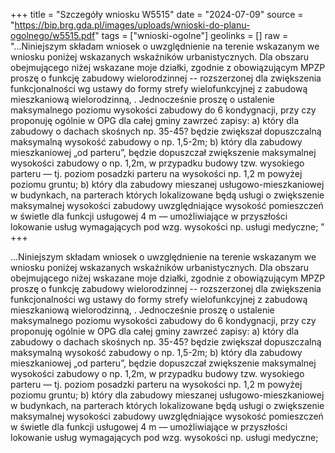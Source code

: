 +++
title = "Szczegóły wniosku W5515"
date = "2024-07-09"
source = "https://bip.brg.gda.pl/images/uploads/wnioski-do-planu-ogolnego/w5515.pdf"
tags = ["wnioski-ogolne"]
geolinks = []
raw = "...Niniejszym składam wniosek o uwzględnienie na terenie wskazanym we wniosku poniżej wskazanych wskaźników urbanistycznych. Dla obszaru obejmującego niżej wskazane moje działki, zgodnie z obowiązującym MPZP proszę o funkcję zabudowy wielorodzinnej -- rozszerzonej dla zwiększenia funkcjonalności wg ustawy do formy strefy wielofunkcyjnej z zabudową mieszkaniową wielorodzinną, . Jednocześnie proszę o ustalenie maksymalnego poziomu wysokości zabudowy do 6 kondygnacji, przy czy proponuję ogólnie w OPG dla całej gminy zawrzeć zapisy: a) który dla zabudowy o dachach skośnych np. 35-45? będzie zwiększał dopuszczalną maksymalną wysokość zabudowy o np. 1,5-2m; b) który dla zabudowy mieszkaniowej „od parteru”, będzie dopuszczał zwiększenie maksymalnej wysokości zabudowy o np. 1,2m, w przypadku budowy tzw. wysokiego parteru — tj. poziom posadzki parteru na wysokości np. 1,2 m powyżej poziomu gruntu; b) który dla zabudowy mieszanej usługowo-mieszkaniowej w budynkach, na parterach których lokalizowane będą usługi o zwiększenie maksymalnej wysokości zabudowy uwzględniające wysokość pomieszczeń w świetle dla funkcji usługowej 4 m — umożliwiające w przyszłości lokowanie usług wymagających pod wzg. wysokości np. usługi medyczne; "
+++

...Niniejszym składam wniosek o uwzględnienie na terenie wskazanym we wniosku poniżej
wskazanych wskaźników urbanistycznych. Dla obszaru obejmującego niżej wskazane moje działki, zgodnie z
obowiązującym MPZP proszę o funkcję zabudowy wielorodzinnej -- rozszerzonej dla zwiększenia
funkcjonalności wg ustawy do formy strefy wielofunkcyjnej z zabudową mieszkaniową wielorodzinną, .
Jednocześnie proszę o ustalenie maksymalnego poziomu wysokości zabudowy do 6 kondygnacji,
przy czy proponuję ogólnie w OPG dla całej gminy zawrzeć zapisy:
a) który dla zabudowy o dachach skośnych np. 35-45? będzie zwiększał dopuszczalną maksymalną wysokość
zabudowy o np. 1,5-2m;
b) który dla zabudowy mieszkaniowej „od parteru”, będzie dopuszczał zwiększenie maksymalnej wysokości
zabudowy o np. 1,2m, w przypadku budowy tzw. wysokiego parteru — tj. poziom posadzki parteru na
wysokości np. 1,2 m powyżej poziomu gruntu;
b) który dla zabudowy mieszanej usługowo-mieszkaniowej w budynkach, na parterach których lokalizowane
będą usługi o zwiększenie maksymalnej wysokości zabudowy uwzględniające wysokość pomieszczeń w
świetle dla funkcji usługowej 4 m — umożliwiające w przyszłości lokowanie usług wymagających pod wzg.
wysokości np. usługi medyczne;




